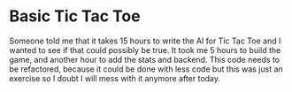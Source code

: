 # Basic Tic Tac Toe


Someone told me that it takes 15 hours to write the AI for Tic Tac Toe and I wanted to see if that could possibly be true.  It took me 5 hours to build the game, and another hour to add the stats and backend.  This code needs to be refactored, because it could be done with less code but this was just an exercise so I doubt I will mess with it anymore after today.